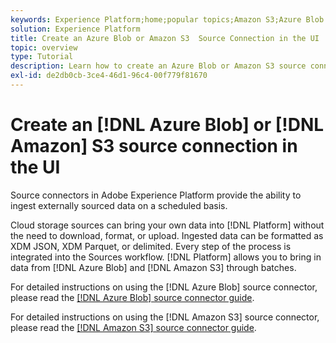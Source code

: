 ```yaml
---
keywords: Experience Platform;home;popular topics;Amazon S3;Azure Blob
solution: Experience Platform
title: Create an Azure Blob or Amazon S3  Source Connection in the UI
topic: overview
type: Tutorial
description: Learn how to create an Azure Blob or Amazon S3 source connection using the Adobe Experience Platform UI.
exl-id: de2db0cb-3ce4-46d1-96c4-00f779f81670
---
```

# Create an [!DNL Azure Blob] or [!DNL Amazon] S3 source connection in the UI

Source connectors in Adobe Experience Platform provide the ability to ingest externally sourced data on a scheduled basis. 

Cloud storage sources can bring your own data into [!DNL Platform] without the need to download, format, or upload. Ingested data can be formatted as XDM JSON, XDM Parquet, or delimited. Every step of the process is integrated into the Sources workflow. [!DNL Platform] allows you to bring in data from [!DNL Azure Blob] and [!DNL Amazon S3] through batches.

For detailed instructions on using the [!DNL Azure Blob] source connector, please read the [[!DNL Azure Blob] source connector guide](./blob.md).

For detailed instructions on using the [!DNL Amazon S3] source connector, please read the [[!DNL Amazon S3] source connector guide](./blob.md).
